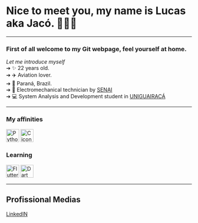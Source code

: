 # Nice to meet you, my name is Lucas aka Jacó.  👩🏻‍💻
<hr>


### First of all welcome to my Git webpage, feel yourself at home.<br>
*Let me introduce myself*<br>
➔ ✨ 22 years old. <br>
➔ ✈️ Aviation lover. <br>
➔  📍  Paraná, Brazil. <br>
➔ 🔧 Electromechanical technician by [SENAI](https://www.senaipr.org.br/guarapuava-1-9523-69443.shtml)<br>
➔ 💻 System Analysis and Development student in [UNIGUAIRACÁ](https://www.guairaca.com.br/)<br>
<hr>

### My affinities <br>
<p float="left">
  <img src="https://user-images.githubusercontent.com/47838862/117913058-08b87e00-b2b7-11eb-8bc8-9da1c01104b0.png" alt="Python icon" height="35" width="35">
  <img src="https://user-images.githubusercontent.com/47838862/117913102-1f5ed500-b2b7-11eb-96f3-9c9cd4aa7743.png" alt="C icon" height="35" width="35">
</p>      
 
### Learning <br>

<p float="left">
      <img src="https://user-images.githubusercontent.com/47838862/157051683-2f0de150-169a-49ed-9ce5-163103c4d527.png" alt="Flutter icon" height="35" width="35">
      <img src="https://user-images.githubusercontent.com/47838862/157052323-17811700-ad14-4963-96d6-f34c1412fcb9.png" alt="Dart icon" height="35" width="35">
</p>

<hr>

## Profissional Medias

[LinkedIN](https://www.linkedin.com/in/lucas-anaissi-b8b87516b/)
